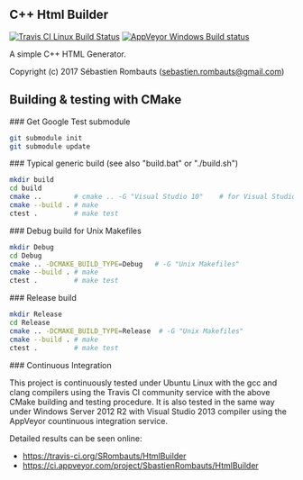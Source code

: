 C++ Html Builder
----------------

[![Travis CI Linux Build Status](https://travis-ci.org/SRombauts/HtmlBuilder.svg)](https://travis-ci.org/SRombauts/HtmlBuilder "Travis CI Linux Build Status")
[![AppVeyor Windows Build status](https://ci.appveyor.com/api/projects/status/github/SRombauts/HtmlBuilder?svg=true)](https://ci.appveyor.com/project/SbastienRombauts/HtmlBuilder "AppVeyor Windows Build status")

A simple C++ HTML Generator.

Copyright (c) 2017 Sébastien Rombauts (sebastien.rombauts@gmail.com)

## Building & testing with CMake

### Get Google Test submodule

```bash
git submodule init
git submodule update
```

### Typical generic build (see also "build.bat" or "./build.sh")

```bash
mkdir build
cd build
cmake ..        # cmake .. -G "Visual Studio 10"    # for Visual Studio 2010
cmake --build . # make
ctest .         # make test
```

### Debug build for Unix Makefiles

```bash
mkdir Debug
cd Debug
cmake .. -DCMAKE_BUILD_TYPE=Debug   # -G "Unix Makefiles"
cmake --build . # make
ctest .         # make test
```

### Release build

```bash
mkdir Release
cd Release
cmake .. -DCMAKE_BUILD_TYPE=Release  # -G "Unix Makefiles"
cmake --build . # make
ctest .         # make test
```

### Continuous Integration

This project is continuously tested under Ubuntu Linux with the gcc and clang compilers
using the Travis CI community service with the above CMake building and testing procedure.
It is also tested in the same way under Windows Server 2012 R2 with Visual Studio 2013 compiler
using the AppVeyor countinuous integration service.

Detailed results can be seen online:
 - https://travis-ci.org/SRombauts/HtmlBuilder
 - https://ci.appveyor.com/project/SbastienRombauts/HtmlBuilder

